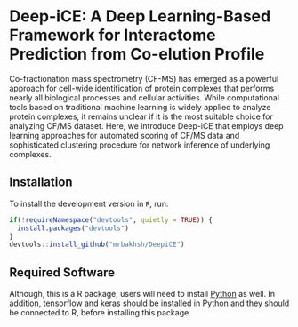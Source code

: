 # Deep-iCE: A Deep Learning-Based Framework for Interactome Prediction from Co-elution Profile
Co-fractionation mass spectrometry (CF-MS) has emerged as a powerful approach 
for cell-wide identification of protein complexes that performs nearly all
biological processes and cellular activities. While computational tools based 
on traditional machine learning is widely applied to analyze protein complexes, 
it remains unclear if it is the most suitable choice for analyzing CF/MS 
dataset. Here, we introduce Deep-iCE that employs deep 
learning approaches for automated scoring of CF/MS data and sophisticated clustering procedure for network inference of 
underlying complexes. 


## Installation

To install the development version in `R`, run:
  
```r
if(!requireNamespace("devtools", quietly = TRUE)) {
  install.packages("devtools") 
}
devtools::install_github("mrbakhsh/DeepiCE")
```

## Required Software
Although, this is a R package, users will need to 
install [Python](https://www.python.org/downloads/) as well. In addition, 
tensorflow and keras should be installed in Python and 
they should be connected to R, before installing this package.
